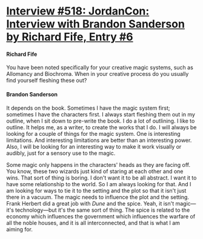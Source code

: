 # [Interview #518: JordanCon: Interview with Brandon Sanderson by Richard Fife, Entry #6](https://www.theoryland.com/intvmain.php?i=518#6)

#### Richard Fife

You have been noted specifically for your creative magic systems, such as Allomancy and Biochroma. When in your creative process do you usually find yourself fleshing these out?

#### Brandon Sanderson

It depends on the book. Sometimes I have the magic system first; sometimes I have the characters first. I always start fleshing them out in my outline, when I sit down to pre-write the book. I do a lot of outlining. I like to outline. It helps me, as a writer, to create the works that I do. I will always be looking for a couple of things for the magic system. One is interesting limitations. And interesting limitations are better than an interesting power. Also, I will be looking for an interesting way to make it work visually or audibly, just for a sensory use to the magic.

Some magic only happens in the characters' heads as they are facing off. You know, these two wizards just kind of staring at each other and one wins. That sort of thing is boring. I don't want it to be all abstract. I want it to have some relationship to the world. So I am always looking for that. And I am looking for ways to tie it to the setting and the plot so that it isn't just there in a vacuum. The magic needs to influence the plot and the setting. Frank Herbert did a great job with
*Dune*
and the spice. Yeah, it isn't magic—it's technology—but it's the same sort of thing. The spice is related to the economy which influences the government which influences the warfare of all the noble houses, and it is all interconnected, and that is what I am aiming for.

